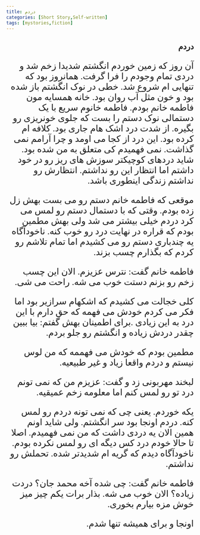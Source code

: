 ```yaml
---
title: دردم
categories: [Short Story,Self-written]
tags: [mystories,fiction]
---
```


<style type="text/css"> 
@font-face { font-family: 'Roya'; src: url('../../roya.ttf'); } 
p { font-family: Roya; direction: rtl; font-size:24px; } 
ul {direction:rtl;font-family: Roya;}
h2 {direction:rtl;font-family: Roya;}
</style> 


## دردم

آن روز که زمین خوردم انگشتم شدیدا زخم شد و دردی تمام وجودم را فرا گرفت. همانروز بود که تنهایی ام شروع شد. خطی در نوک انگشتم باز شده بود و خون مثل آب روان بود. خانه همسایه مون فاطمه خانم بودم.
فاطمه خانوم سریع با یک دستمالی نوک دستم را بست که جلوی خونریزی رو بگیره. از شدت درد اشک هام جاری بود. کلافه ام کرده بود. این درد از کجا می اومد و چرا آرامم نمی گذاشت.
نمی فهمیدم کی متعلق به من شده بود. شاید دردهای کوچیکتر سوزش های ریز رو در خود داشتم اما انتظار این رو نداشتم.
انتظارش رو نداشتم زندگی اینطوری باشد. 

موقعی که فاطمه خانم دستم رو می بست بهش زل زده بودم. وقتی که با دستمال دستم رو لمس می کرد دردم خیلی بیشتر می شد ولی بهش مطمین بودم که قراره در نهایت درد رو خوب کنه. 
ناخودآگاه یه چندباری دستم رو می کشیدم اما تمام تلاشم رو کردم که بگذارم چسب بزند.

فاطمه خانم گفت: نترس عزیزم. الان این چسب زخم رو بزنم دستت خوب می شه. راحت می شی.

کلی خجالت می کشیدم که اشکهام سرازیر بود اما فکر می کردم خودش می فهمه که حق دارم با این درد به این زیادی .برای اطمینان بهش گفتم: بیا ببین چقدر دردش زیاده و انگشتم رو جلو بردم. 

مطمین بودم که خودش می فهممه که من لوس نیستم و دردم واقعا زیاد و غیر طبیعیه. 
 
 لبخند مهربونی زد و گفت: عزیزم من که نمی تونم درد تو رو لمس کنم اما معلومه زخم عمیقیه. 

 یکه خوردم. یعنی چی که نمی تونه دردم رو لمس کنه. دردم اونجا بود سر انگشتم. ولی شاید اونم همین الان یه دردی داشت که من نمی فهمیدم. 
 اصلا تا حالا خودم درد کس دیگه ای رو لمس نکرده بودم. ناخودآگاه دیدم که گریه ام شدیدتر شده. تحملش رو نداشتم. 
 
 فاطمه خانم گفت: چی شده آخه محمد جان؟ دردت زیاده؟ الان خوب می شه. بذار برات یکم چیز میز خوش مزه بیارم بخوری.

 اونجا و برای همیشه تنها شدم. 
